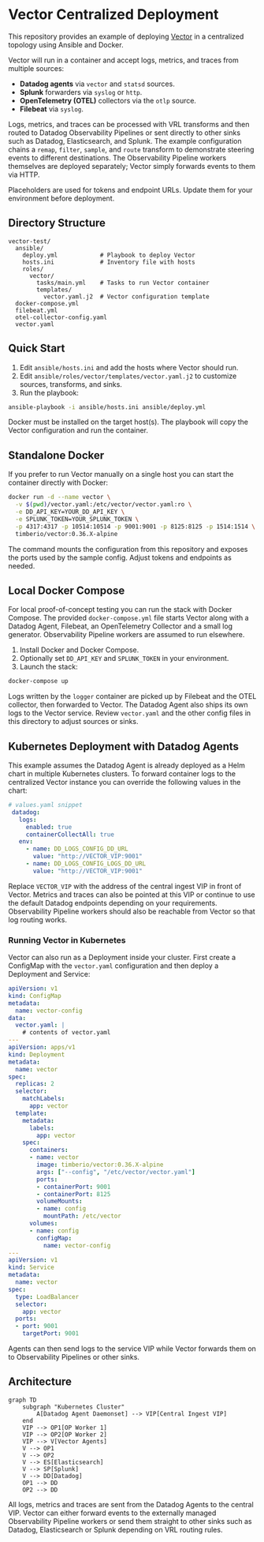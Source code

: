 # Vector Centralized Deployment

This repository provides an example of deploying [Vector](https://vector.dev/) in a centralized topology using Ansible and Docker.

Vector will run in a container and accept logs, metrics, and traces from multiple sources:

- **Datadog agents** via `vector` and `statsd` sources.
- **Splunk** forwarders via `syslog` or `http`.
- **OpenTelemetry (OTEL)** collectors via the `otlp` source.
- **Filebeat** via `syslog`.

Logs, metrics, and traces can be processed with VRL transforms and then routed to Datadog Observability Pipelines or sent directly to other sinks such as Datadog, Elasticsearch, and Splunk. The example configuration chains a `remap`, `filter`, `sample`, and `route` transform to demonstrate steering events to different destinations. The Observability Pipeline workers themselves are deployed separately; Vector simply forwards events to them via HTTP.

Placeholders are used for tokens and endpoint URLs. Update them for your environment before deployment.

## Directory Structure

```
vector-test/
  ansible/
    deploy.yml            # Playbook to deploy Vector
    hosts.ini             # Inventory file with hosts
    roles/
      vector/
        tasks/main.yml    # Tasks to run Vector container
        templates/
          vector.yaml.j2  # Vector configuration template
  docker-compose.yml
  filebeat.yml
  otel-collector-config.yaml
  vector.yaml
```

## Quick Start

1. Edit `ansible/hosts.ini` and add the hosts where Vector should run.
2. Edit `ansible/roles/vector/templates/vector.yaml.j2` to customize sources, transforms, and sinks.
3. Run the playbook:

```bash
ansible-playbook -i ansible/hosts.ini ansible/deploy.yml
```

Docker must be installed on the target host(s). The playbook will copy the Vector configuration and run the container.

## Standalone Docker

If you prefer to run Vector manually on a single host you can start the container directly with Docker:

```bash
docker run -d --name vector \
  -v $(pwd)/vector.yaml:/etc/vector/vector.yaml:ro \
  -e DD_API_KEY=YOUR_DD_API_KEY \
  -e SPLUNK_TOKEN=YOUR_SPLUNK_TOKEN \
  -p 4317:4317 -p 10514:10514 -p 9001:9001 -p 8125:8125 -p 1514:1514 \
  timberio/vector:0.36.X-alpine
```

The command mounts the configuration from this repository and exposes the ports used by the sample config. Adjust tokens and endpoints as needed.



## Local Docker Compose

For local proof-of-concept testing you can run the stack with Docker Compose.
The provided `docker-compose.yml` file starts Vector along with a Datadog Agent,
Filebeat, an OpenTelemetry Collector and a small log generator. Observability
Pipeline workers are assumed to run elsewhere.

1. Install Docker and Docker Compose.
2. Optionally set `DD_API_KEY` and `SPLUNK_TOKEN` in your environment.
3. Launch the stack:

```bash
docker-compose up
```

Logs written by the `logger` container are picked up by Filebeat and the OTEL
collector, then forwarded to Vector. The Datadog Agent also ships its own logs
to the Vector service. Review `vector.yaml` and the other config files in this
directory to adjust sources or sinks.


## Kubernetes Deployment with Datadog Agents

This example assumes the Datadog Agent is already deployed as a Helm chart in multiple Kubernetes clusters. To forward container logs to the centralized Vector instance you can override the following values in the chart:

```yaml
# values.yaml snippet
 datadog:
   logs:
     enabled: true
     containerCollectAll: true
   env:
     - name: DD_LOGS_CONFIG_DD_URL
       value: "http://VECTOR_VIP:9001"
     - name: DD_LOGS_CONFIG_LOGS_DD_URL
       value: "http://VECTOR_VIP:9001"
```

Replace `VECTOR_VIP` with the address of the central ingest VIP in front of Vector. Metrics and traces can also be pointed at this VIP or continue to use the default Datadog endpoints depending on your requirements. Observability Pipeline workers should also be reachable from Vector so that log routing works.

### Running Vector in Kubernetes

Vector can also run as a Deployment inside your cluster. First create a ConfigMap with the `vector.yaml` configuration and then deploy a Deployment and Service:

```yaml
apiVersion: v1
kind: ConfigMap
metadata:
  name: vector-config
data:
  vector.yaml: |
    # contents of vector.yaml
---
apiVersion: apps/v1
kind: Deployment
metadata:
  name: vector
spec:
  replicas: 2
  selector:
    matchLabels:
      app: vector
  template:
    metadata:
      labels:
        app: vector
    spec:
      containers:
      - name: vector
        image: timberio/vector:0.36.X-alpine
        args: ["--config", "/etc/vector/vector.yaml"]
        ports:
        - containerPort: 9001
        - containerPort: 8125
        volumeMounts:
        - name: config
          mountPath: /etc/vector
      volumes:
      - name: config
        configMap:
          name: vector-config
---
apiVersion: v1
kind: Service
metadata:
  name: vector
spec:
  type: LoadBalancer
  selector:
    app: vector
  ports:
  - port: 9001
    targetPort: 9001
```

Agents can then send logs to the service VIP while Vector forwards them on to Observability Pipelines or other sinks.


## Architecture

```mermaid
graph TD
    subgraph "Kubernetes Cluster"
        A[Datadog Agent Daemonset] --> VIP[Central Ingest VIP]
    end
    VIP --> OP1[OP Worker 1]
    VIP --> OP2[OP Worker 2]
    VIP --> V[Vector Agents]
    V --> OP1
    V --> OP2
    V --> ES[Elasticsearch]
    V --> SP[Splunk]
    V --> DD[Datadog]
    OP1 --> DD
    OP2 --> DD
```

All logs, metrics and traces are sent from the Datadog Agents to the central VIP. Vector can either forward events to the externally managed Observability Pipeline workers or send them straight to other sinks such as Datadog, Elasticsearch or Splunk depending on VRL routing rules.
